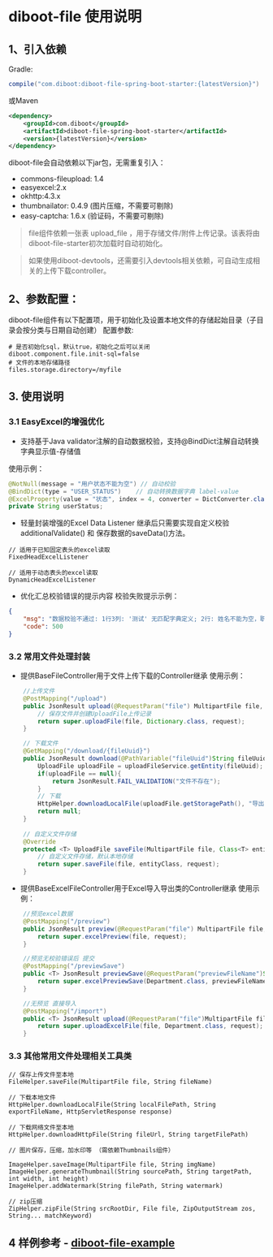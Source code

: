 # diboot-file 使用说明

## 1、引入依赖
Gradle:
~~~gradle
compile("com.diboot:diboot-file-spring-boot-starter:{latestVersion}")
~~~
或Maven
~~~xml
<dependency>
    <groupId>com.diboot</groupId>
    <artifactId>diboot-file-spring-boot-starter</artifactId>
    <version>{latestVersion}</version>
</dependency>
~~~

diboot-file会自动依赖以下jar包，无需重复引入：
* commons-fileupload: 1.4
* easyexcel:2.x
* okhttp:4.3.x
* thumbnailator: 0.4.9 (图片压缩，不需要可剔除)
* easy-captcha: 1.6.x (验证码，不需要可剔除)

> file组件依赖一张表 upload_file ，用于存储文件/附件上传记录。该表将由diboot-file-starter初次加载时自动初始化。

> 如果使用diboot-devtools，还需要引入devtools相关依赖，可自动生成相关的上传下载controller。

## 2、参数配置：
diboot-file组件有以下配置项，用于初始化及设置本地文件的存储起始目录（子目录会按分类与日期自动创建）
配置参数:
~~~properties
# 是否初始化sql，默认true，初始化之后可以关闭
diboot.component.file.init-sql=false
# 文件的本地存储路径
files.storage.directory=/myfile
~~~

## 3. 使用说明
### 3.1 EasyExcel的增强优化
* 支持基于Java validator注解的自动数据校验，支持@BindDict注解自动转换字典显示值-存储值

使用示例：
~~~java
@NotNull(message = "用户状态不能为空") // 自动校验
@BindDict(type = "USER_STATUS")    // 自动转换数据字典 label-value
@ExcelProperty(value = "状态", index = 4, converter = DictConverter.class)
private String userStatus;
~~~

* 轻量封装增强的Excel Data Listener
继承后只需要实现自定义校验additionalValidate() 和 保存数据的saveData()方法。
~~~
// 适用于已知固定表头的excel读取
FixedHeadExcelListener

// 适用于动态表头的excel读取
DynamicHeadExcelListener
~~~

* 优化汇总校验错误的提示内容
校验失败提示示例：
~~~json
{
    "msg": "数据校验不通过: 1行3列: '测试' 无匹配字典定义; 2行: 姓名不能为空，职位长度不能超过10",
    "code": 500
}
~~~

### 3.2 常用文件处理封装

* 提供BaseFileController用于文件上传下载的Controller继承
使用示例：
~~~java
    //上传文件
    @PostMapping("/upload")
    public JsonResult upload(@RequestParam("file") MultipartFile file, HttpServletRequest request) throws Exception{
        // 保存文件并创建UploadFile上传记录
        return super.uploadFile(file, Dictionary.class, request);
    }

    // 下载文件
    @GetMapping("/download/{fileUuid}")
    public JsonResult download(@PathVariable("fileUuid")String fileUuid, HttpServletResponse response) throws Exception {
        UploadFile uploadFile = uploadFileService.getEntity(fileUuid);
        if(uploadFile == null){
            return JsonResult.FAIL_VALIDATION("文件不存在");
        }
        // 下载
        HttpHelper.downloadLocalFile(uploadFile.getStoragePath(), "导出文件.txt", response);
        return null;
    }
    
    // 自定义文件存储
    @Override
    protected <T> UploadFile saveFile(MultipartFile file, Class<T> entityClass, HttpServletRequest request) throws Exception {
        // 自定义文件存储，默认本地存储
        return super.saveFile(file, entityClass, request);
    }
~~~

* 提供BaseExcelFileController用于Excel导入导出类的Controller继承
使用示例：
~~~java
    //预览excel数据
    @PostMapping("/preview")
    public JsonResult preview(@RequestParam("file") MultipartFile file, HttpServletRequest request) throws Exception {
        return super.excelPreview(file, request);
    }

    //预览无校验错误后 提交
    @PostMapping("/previewSave")
    public <T> JsonResult previewSave(@RequestParam("previewFileName")String previewFileName, @RequestParam("originFileName")String originFileName, HttpServletRequest request) throws Exception {
        return super.excelPreviewSave(Department.class, previewFileName, originFileName, request);
    }

    //无预览 直接导入
    @PostMapping("/import")
    public <T> JsonResult upload(@RequestParam("file")MultipartFile file, HttpServletRequest request) throws Exception {
        return super.uploadExcelFile(file, Department.class, request);
    }

~~~

### 3.3 其他常用文件处理相关工具类
~~~
// 保存上传文件至本地
FileHelper.saveFile(MultipartFile file, String fileName)

// 下载本地文件
HttpHelper.downloadLocalFile(String localFilePath, String exportFileName, HttpServletResponse response)

// 下载网络文件至本地
HttpHelper.downloadHttpFile(String fileUrl, String targetFilePath)

// 图片保存，压缩，加水印等 （需依赖Thumbnails组件）

ImageHelper.saveImage(MultipartFile file, String imgName)
ImageHelper.generateThumbnail(String sourcePath, String targetPath, int width, int height)
ImageHelper.addWatermark(String filePath, String watermark)

// zip压缩
ZipHelper.zipFile(String srcRootDir, File file, ZipOutputStream zos, String... matchKeyword)
~~~


## 4 样例参考 - [diboot-file-example](https://github.com/dibo-software/diboot-v2-example/tree/master/diboot-file-example)
